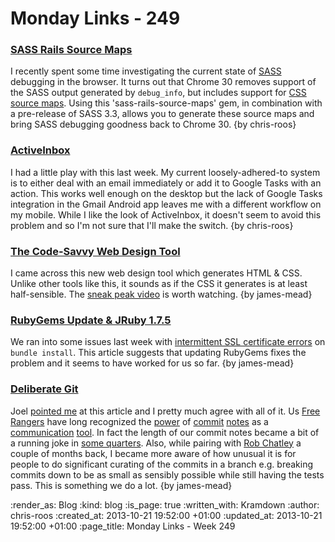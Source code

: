Monday Links - 249
==================

### [SASS Rails Source Maps](https://github.com/vhyza/sass-rails-source-maps)

I recently spent some time investigating the current state of [SASS](http://sass-lang.com/) debugging in the browser. It turns out that Chrome 30 removes support of the SASS output generated by `debug_info`, but includes support for [CSS source maps](https://developers.google.com/chrome-developer-tools/docs/css-preprocessors). Using this 'sass-rails-source-maps' gem, in combination with a pre-release of SASS 3.3, allows you to generate these source maps and bring SASS debugging goodness back to Chrome 30. {by chris-roos}


### [ActiveInbox](http://www.activeinboxhq.com/index.php)

I had a little play with this last week. My current loosely-adhered-to system is to either deal with an email immediately or add it to Google Tasks with an action. This works well enough on the desktop but the lack of Google Tasks integration in the Gmail Android app leaves me with a different workflow on my mobile. While I like the look of ActiveInbox, it doesn't seem to avoid this problem and so I'm not sure that I'll make the switch. {by chris-roos}


### [The Code-Savvy Web Design Tool](http://macaw.co/)

I came across this new web design tool which generates HTML & CSS. Unlike other tools like this, it sounds as if the CSS it generates is at least half-sensible. The [sneak peak video](http://macaw.co/peek/) is worth watching. {by james-mead}


### [RubyGems Update & JRuby 1.7.5](https://semaphoreapp.com/blog/2013/10/19/rubygems-update-and-jruby-175.html)

We ran into some issues last week with [intermittent SSL certificate errors](https://twitter.com/semaphoreapp/status/390609477700816897) on `bundle install`. This article suggests that updating RubyGems fixes the problem and it seems to have worked for us so far. {by james-mead}


### [Deliberate Git](http://rakeroutes.com/blog/deliberate-git/)

Joel [pointed me](https://twitter.com/joelchippindale/status/391217996687233024) at this article and I pretty much agree with all of it. Us  [Free Rangers](/people) have long recognized the [power](d2aefccffdee4e113ab0803bb3372324dfd7a0e0) of [commit](https://github.com/alphagov/whitehall/commit/4f7976f122eb3aa528e0f6963d262b34d631e053) [notes](https://github.com/alphagov/whitehall/commit/6745879a89a7c3e290a2f727286c8b4e84f51d6d) as a [communication](https://github.com/alphagov/whitehall/commit/4dd466918202d848827377911b1bb16cebf0c75e) [tool](https://github.com/alphagov/whitehall/commit/ed04c7c6188243a0bfc4f093a0a2f3fcce66782f). In fact the length of our commit notes became a bit of a running joke in [some quarters](http://digital.cabinetoffice.gov.uk/). Also, while pairing with [Rob Chatley](http://chatley.com/) a couple of months back, I became more aware of how unusual it is for people to do significant curating of the commits in a branch e.g. breaking commits down to be as small as sensibly possible while still having the tests pass. This is something we do a lot. {by james-mead}


:render_as: Blog
:kind: blog
:is_page: true
:written_with: Kramdown
:author: chris-roos
:created_at: 2013-10-21 19:52:00 +01:00
:updated_at: 2013-10-21 19:52:00 +01:00
:page_title: Monday Links - Week 249
